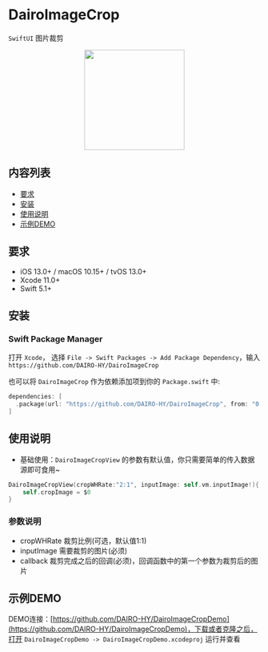# DairoImageCrop

`SwiftUI` 图片裁剪

<p align="center">
<img src='Resource/demo.gif' width='200'>
</p>

## 内容列表

- [要求](#要求)
- [安装](#安装)
- [使用说明](#使用说明)
- [示例DEMO](#示例)


## 要求

- iOS 13.0+ / macOS 10.15+ / tvOS 13.0+
- Xcode 11.0+
- Swift 5.1+


## 安装

### Swift Package Manager

打开 `Xcode`， 选择 `File -> Swift Packages -> Add Package Dependency`，输入 `https://github.com/DAIRO-HY/DairoImageCrop`

也可以将 `DairoImageCrop` 作为依赖添加项到你的 `Package.swift` 中:
```swift
dependencies: [
  .package(url: "https://github.com/DAIRO-HY/DairoImageCrop", from: "0.2.0")
]
```


## 使用说明

- 基础使用：`DairoImageCropView` 的参数有默认值，你只需要简单的传入数据源即可食用~
```swift
DairoImageCropView(cropWHRate:"2:1", inputImage: self.vm.inputImage!){
    self.cropImage = $0
}
```

### 参数说明

- cropWHRate 裁剪比例(可选，默认值1:1)
- inputImage 需要裁剪的图片(必须)
- callback 裁剪完成之后的回调(必须)，回调函数中的第一个参数为裁剪后的图片


## 示例DEMO

DEMO连接：[https://github.com/DAIRO-HY/DairoImageCropDemo](https://github.com/DAIRO-HY/DairoImageCropDemo)，下载或者克隆之后，打开 `DairoImageCropDemo -> DairoImageCropDemo.xcodeproj` 运行并查看

